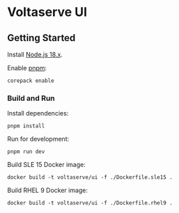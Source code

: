 # Voltaserve UI

## Getting Started

Install [Node.js 18.x](https://nodejs.org).

Enable [pnpm](https://pnpm.io):

```shell
corepack enable
```

### Build and Run

Install dependencies:

```shell
pnpm install
```

Run for development:

```shell
pnpm run dev
```

Build SLE 15 Docker image:

```shell
docker build -t voltaserve/ui -f ./Dockerfile.sle15 .
```

Build RHEL 9 Docker image:

```shell
docker build -t voltaserve/ui -f ./Dockerfile.rhel9 .
```
